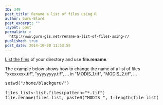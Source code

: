```yaml
---
ID: 349
post_title: Rename a list of files using R
author: Guru-Blard
post_excerpt: ""
layout: post
permalink: >
  http://www.guru-gis.net/rename-a-list-of-files-using-r/
published: true
post_date: 2014-10-30 11:53:56
---
```

<a href="http://www.guru-gis.net/list-of-a-files-with-specific-name-in-a-folder/" title="List of files with specific name in a folder">List the files</a> of your directory and use <strong>file.rename</strong>.

The example below shows how to change the name of a list of files "xxxxxxxx.tif", "yyyyyyyy.tif", ... in "MODIS_1.tif", "MODIS_2.tif", ...

<pre lang="rsplus">
setwd("/home/blackguru/")

files_list<-list.files(pattern="*.tif")
file.rename(files_list, paste0("MODIS_", 1:length(file_list), ".tif"))
</pre>